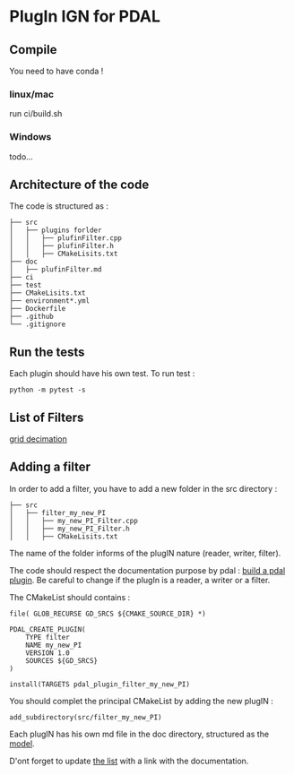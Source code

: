 # PlugIn IGN for PDAL

## Compile

You need to have conda ! 

### linux/mac

run ci/build.sh

### Windows 

todo...

## Architecture of the code

The code is structured as :

```
├── src
│   ├── plugins forlder
│   │   ├── plufinFilter.cpp
│   │   ├── plufinFilter.h
│   │   ├── CMakeLisits.txt
├── doc
│   ├── plufinFilter.md
├── ci
├── test
├── CMakeLisits.txt
├── environment*.yml
├── Dockerfile 
├── .github 
└── .gitignore
```

## Run the tests

Each plugin should have his own test. To run test :

```
python -m pytest -s
```

## List of Filters

[grid decimation](./doc/grid_decimation.md)

## Adding a filter

In order to add a filter, you have to add a new folder in the src directory : 

```
├── src
│   ├── filter_my_new_PI
│   │   ├── my_new_PI_Filter.cpp
│   │   ├── my_new_PI_Filter.h
│   │   ├── CMakeLisits.txt
```

The name of the folder informs of the plugIN nature (reader, writer, filter).

The code should respect the documentation purpose by pdal : [build a pdal plugin](https://pdal.io/en/2.6.0/development/plugins.html). Be careful to change if the plugIn is a reader, a writer or a filter. 

The CMakeList should contains : 

```
file( GLOB_RECURSE GD_SRCS ${CMAKE_SOURCE_DIR} *)

PDAL_CREATE_PLUGIN(
    TYPE filter
    NAME my_new_PI
    VERSION 1.0
    SOURCES ${GD_SRCS}
)

install(TARGETS pdal_plugin_filter_my_new_PI)
```

You should complet the principal CMakeList by adding the new plugIN :
 
```
add_subdirectory(src/filter_my_new_PI)
```

Each plugIN has his own md file in the doc directory, structured as the [model](./doc/_doc_model_plugIN.md). 

D'ont forget to update [the list](#list-of-filters) with a link with the documentation.


 
